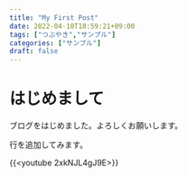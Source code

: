 ```yaml
---
title: "My First Post"
date: 2022-04-10T18:59:21+09:00
tags: ["つぶやき","サンプル"]
categories: ["サンプル"]
draft: false
---
```


# はじめまして

ブログをはじめました。よろしくお願いします。

行を追加してみます。

{{<youtube 2xkNJL4gJ9E>}}
